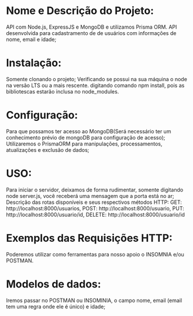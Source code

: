 # Nome e Descrição do Projeto:
API com Node.js, ExpressJS e MongoDB e utilizamos Prisma ORM.
API desenvolvida para cadastramento de de usuários com informações de nome, email e idade;

# Instalação:
Somente clonando o projeto; Verificando se possui na sua máquina o node na versão LTS ou a mais rescente. digitando comando 
npm install, pois as bibliotescas estarão inclusa no node_modules.

# Configuração:
Para que possamos ter acesso ao MongoDB(Será necessário ter um conhecimento prévio de mongoDB para configuração de acesso);
Utilizaremos o PrismaORM para manipulações, processamentos, atualizações e exclusão de dados;

# USO:
Para iniciar o servidor, deixamos de forma rudimentar, somente digitando node server.js, você receberá uma mensagem que a porta está no ar; Descrição das rotas disponíveis e seus respectivos métodos HTTP: 
GET: http://localhost:8000/usuarios, 
POST: http://localhost:8000/usuario, 
PUT: http://localhost:8000/usuario/id, 
DELETE: http://localhost:8000/usuario/id

# Exemplos das Requisições HTTP:
Poderemos utilizar como ferramentas para nosso apoio o INSOMNIA e/ou POSTMAN.

# Modelos de dados:
Iremos passar no POSTMAN ou INSOMINIA, o campo nome, email (email tem uma regra onde ele é único) e idade;
